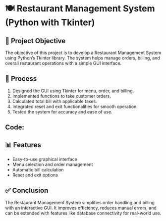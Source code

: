 # 🍽️ Restaurant Management System (Python with Tkinter)

## 🎯 Project Objective
The objective of this project is to develop a Restaurant Management System using Python’s Tkinter library. The system helps manage orders, billing, and overall restaurant operations with a simple GUI interface.

## 🔄 Process
1. Designed the GUI using Tkinter for menu, order, and billing.  
2. Implemented functions to take customer orders.  
3. Calculated total bill with applicable taxes.  
4. Integrated reset and exit functionalities for smooth operation.  
5. Tested the system for accuracy and ease of use.

## Code:


## 📊 Features
- Easy-to-use graphical interface  
- Menu selection and order management  
- Automatic bill calculation 
- Reset and exit options   

## ✅ Conclusion
The Restaurant Management System simplifies order handling and billing with an interactive GUI. It improves efficiency, reduces manual errors, and can be extended with features like database connectivity for real-world use.
